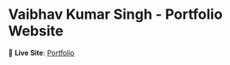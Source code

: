 # Vaibhav Kumar Singh - Portfolio Website

🚀 **Live Site**: [Portfolio](https://684ab1863278460f5bce6a56--vaibhavkrsinghportfolio.netlify.app)
